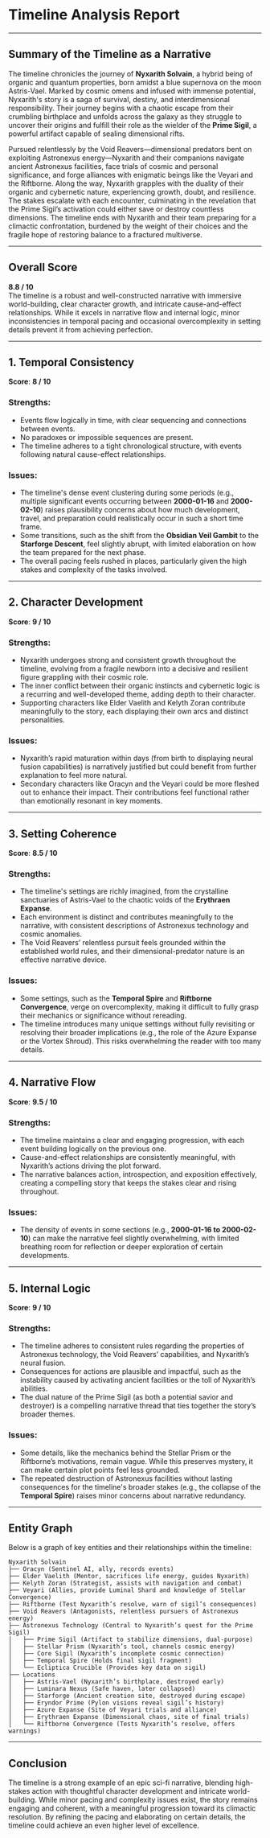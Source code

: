 # Timeline Analysis Report

---

## **Summary of the Timeline as a Narrative**

The timeline chronicles the journey of **Nyxarith Solvain**, a hybrid being of organic and quantum properties, born amidst a blue supernova on the moon Astris-Vael. Marked by cosmic omens and infused with immense potential, Nyxarith's story is a saga of survival, destiny, and interdimensional responsibility. Their journey begins with a chaotic escape from their crumbling birthplace and unfolds across the galaxy as they struggle to uncover their origins and fulfill their role as the wielder of the **Prime Sigil**, a powerful artifact capable of sealing dimensional rifts. 

Pursued relentlessly by the Void Reavers—dimensional predators bent on exploiting Astronexus energy—Nyxarith and their companions navigate ancient Astronexus facilities, face trials of cosmic and personal significance, and forge alliances with enigmatic beings like the Veyari and the Riftborne. Along the way, Nyxarith grapples with the duality of their organic and cybernetic nature, experiencing growth, doubt, and resilience. The stakes escalate with each encounter, culminating in the revelation that the Prime Sigil’s activation could either save or destroy countless dimensions. The timeline ends with Nyxarith and their team preparing for a climactic confrontation, burdened by the weight of their choices and the fragile hope of restoring balance to a fractured multiverse.

---

## **Overall Score**  
**8.8 / 10**  
The timeline is a robust and well-constructed narrative with immersive world-building, clear character growth, and intricate cause-and-effect relationships. While it excels in narrative flow and internal logic, minor inconsistencies in temporal pacing and occasional overcomplexity in setting details prevent it from achieving perfection.

---

## **1. Temporal Consistency**  
**Score**: **8 / 10**

### Strengths:
- Events flow logically in time, with clear sequencing and connections between events.
- No paradoxes or impossible sequences are present.
- The timeline adheres to a tight chronological structure, with events following natural cause-effect relationships.

### Issues:
- The timeline's dense event clustering during some periods (e.g., multiple significant events occurring between **2000-01-16** and **2000-02-10**) raises plausibility concerns about how much development, travel, and preparation could realistically occur in such a short time frame. 
- Some transitions, such as the shift from the **Obsidian Veil Gambit** to the **Starforge Descent**, feel slightly abrupt, with limited elaboration on how the team prepared for the next phase.
- The overall pacing feels rushed in places, particularly given the high stakes and complexity of the tasks involved.

---

## **2. Character Development**  
**Score**: **9 / 10**

### Strengths:
- Nyxarith undergoes strong and consistent growth throughout the timeline, evolving from a fragile newborn into a decisive and resilient figure grappling with their cosmic role.
- The inner conflict between their organic instincts and cybernetic logic is a recurring and well-developed theme, adding depth to their character.
- Supporting characters like Elder Vaelith and Kelyth Zoran contribute meaningfully to the story, each displaying their own arcs and distinct personalities.

### Issues:
- Nyxarith’s rapid maturation within days (from birth to displaying neural fusion capabilities) is narratively justified but could benefit from further explanation to feel more natural.
- Secondary characters like Oracyn and the Veyari could be more fleshed out to enhance their impact. Their contributions feel functional rather than emotionally resonant in key moments.

---

## **3. Setting Coherence**  
**Score**: **8.5 / 10**

### Strengths:
- The timeline's settings are richly imagined, from the crystalline sanctuaries of Astris-Vael to the chaotic voids of the **Erythraen Expanse**.
- Each environment is distinct and contributes meaningfully to the narrative, with consistent descriptions of Astronexus technology and cosmic anomalies.
- The Void Reavers’ relentless pursuit feels grounded within the established world rules, and their dimensional-predator nature is an effective narrative device.

### Issues:
- Some settings, such as the **Temporal Spire** and **Riftborne Convergence**, verge on overcomplexity, making it difficult to fully grasp their mechanics or significance without rereading.
- The timeline introduces many unique settings without fully revisiting or resolving their broader implications (e.g., the role of the Azure Expanse or the Vortex Shroud). This risks overwhelming the reader with too many details.

---

## **4. Narrative Flow**  
**Score**: **9.5 / 10**

### Strengths:
- The timeline maintains a clear and engaging progression, with each event building logically on the previous one.
- Cause-and-effect relationships are consistently meaningful, with Nyxarith’s actions driving the plot forward.
- The narrative balances action, introspection, and exposition effectively, creating a compelling story that keeps the stakes clear and rising throughout.

### Issues:
- The density of events in some sections (e.g., **2000-01-16 to 2000-02-10**) can make the narrative feel slightly overwhelming, with limited breathing room for reflection or deeper exploration of certain developments.

---

## **5. Internal Logic**  
**Score**: **9 / 10**

### Strengths:
- The timeline adheres to consistent rules regarding the properties of Astronexus technology, the Void Reavers’ capabilities, and Nyxarith’s neural fusion.
- Consequences for actions are plausible and impactful, such as the instability caused by activating ancient facilities or the toll of Nyxarith’s abilities.
- The dual nature of the Prime Sigil (as both a potential savior and destroyer) is a compelling narrative thread that ties together the story’s broader themes.

### Issues:
- Some details, like the mechanics behind the Stellar Prism or the Riftborne’s motivations, remain vague. While this preserves mystery, it can make certain plot points feel less grounded.
- The repeated destruction of Astronexus facilities without lasting consequences for the timeline's broader stakes (e.g., the collapse of the **Temporal Spire**) raises minor concerns about narrative redundancy.

---

## **Entity Graph**

Below is a graph of key entities and their relationships within the timeline:

```plaintext
Nyxarith Solvain
├── Oracyn (Sentinel AI, ally, records events)
├── Elder Vaelith (Mentor, sacrifices life energy, guides Nyxarith)
├── Kelyth Zoran (Strategist, assists with navigation and combat)
├── Veyari (Allies, provide Luminal Shard and knowledge of Stellar Convergence)
├── Riftborne (Test Nyxarith’s resolve, warn of sigil’s consequences)
├── Void Reavers (Antagonists, relentless pursuers of Astronexus energy)
├── Astronexus Technology (Central to Nyxarith’s quest for the Prime Sigil)
│   ├── Prime Sigil (Artifact to stabilize dimensions, dual-purpose)
│   ├── Stellar Prism (Nyxarith’s tool, channels cosmic energy)
│   ├── Core Sigil (Nyxarith’s incomplete cosmic connection)
│   ├── Temporal Spire (Holds final sigil fragment)
│   └── Ecliptica Crucible (Provides key data on sigil)
├── Locations
│   ├── Astris-Vael (Nyxarith’s birthplace, destroyed early)
│   ├── Luminara Nexus (Safe haven, later collapsed)
│   ├── Starforge (Ancient creation site, destroyed during escape)
│   ├── Eryndor Prime (Pylon visions reveal sigil’s history)
│   ├── Azure Expanse (Site of Veyari trials and alliance)
│   ├── Erythraen Expanse (Dimensional chaos, site of final trials)
│   └── Riftborne Convergence (Tests Nyxarith’s resolve, offers warnings)
```

---

## **Conclusion**

The timeline is a strong example of an epic sci-fi narrative, blending high-stakes action with thoughtful character development and intricate world-building. While minor pacing and complexity issues exist, the story remains engaging and coherent, with a meaningful progression toward its climactic resolution. By refining the pacing and elaborating on certain details, the timeline could achieve an even higher level of excellence.